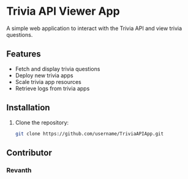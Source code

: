 # Trivia API Viewer App

A simple web application to interact with the Trivia API and view trivia questions.

## Features
- Fetch and display trivia questions
- Deploy new trivia apps
- Scale trivia app resources
- Retrieve logs from trivia apps

## Installation
1. Clone the repository:
   ```bash
   git clone https://github.com/username/TriviaAPIApp.git

## Contributor 
### Revanth